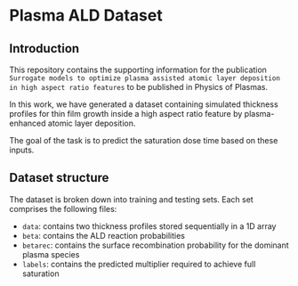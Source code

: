 # Plasma ALD Dataset

## Introduction

This repository contains the supporting information for the publication
``Surrogate models to optimize plasma assisted atomic layer deposition in
high aspect ratio features`` to be published in Physics of Plasmas.

In this work, we have generated a dataset containing simulated thickness
profiles for thin film growth inside a high aspect ratio feature by
plasma-enhanced atomic layer deposition.

The goal of the task is to predict the saturation dose time based on these
inputs.


## Dataset structure

The dataset is broken down into training and testing sets. Each set comprises the following files:

- ``data``: contains two thickness profiles stored sequentially in a 1D array
- ``beta``: contains the ALD reaction probabilities
- ``betarec``: contains the surface recombination probability for the dominant plasma species
- ``labels``: contains the predicted multiplier required to achieve full saturation




